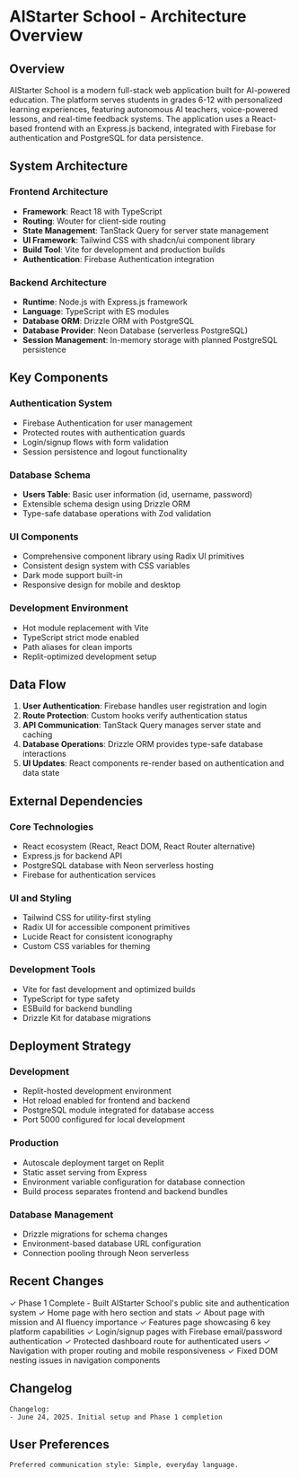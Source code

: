 # AIStarter School - Architecture Overview

## Overview

AIStarter School is a modern full-stack web application built for AI-powered education. The platform serves students in grades 6-12 with personalized learning experiences, featuring autonomous AI teachers, voice-powered lessons, and real-time feedback systems. The application uses a React-based frontend with an Express.js backend, integrated with Firebase for authentication and PostgreSQL for data persistence.

## System Architecture

### Frontend Architecture
- **Framework**: React 18 with TypeScript
- **Routing**: Wouter for client-side routing
- **State Management**: TanStack Query for server state management
- **UI Framework**: Tailwind CSS with shadcn/ui component library
- **Build Tool**: Vite for development and production builds
- **Authentication**: Firebase Authentication integration

### Backend Architecture
- **Runtime**: Node.js with Express.js framework
- **Language**: TypeScript with ES modules
- **Database ORM**: Drizzle ORM with PostgreSQL
- **Database Provider**: Neon Database (serverless PostgreSQL)
- **Session Management**: In-memory storage with planned PostgreSQL persistence

## Key Components

### Authentication System
- Firebase Authentication for user management
- Protected routes with authentication guards
- Login/signup flows with form validation
- Session persistence and logout functionality

### Database Schema
- **Users Table**: Basic user information (id, username, password)
- Extensible schema design using Drizzle ORM
- Type-safe database operations with Zod validation

### UI Components
- Comprehensive component library using Radix UI primitives
- Consistent design system with CSS variables
- Dark mode support built-in
- Responsive design for mobile and desktop

### Development Environment
- Hot module replacement with Vite
- TypeScript strict mode enabled
- Path aliases for clean imports
- Replit-optimized development setup

## Data Flow

1. **User Authentication**: Firebase handles user registration and login
2. **Route Protection**: Custom hooks verify authentication status
3. **API Communication**: TanStack Query manages server state and caching
4. **Database Operations**: Drizzle ORM provides type-safe database interactions
5. **UI Updates**: React components re-render based on authentication and data state

## External Dependencies

### Core Technologies
- React ecosystem (React, React DOM, React Router alternative)
- Express.js for backend API
- PostgreSQL database with Neon serverless hosting
- Firebase for authentication services

### UI and Styling
- Tailwind CSS for utility-first styling
- Radix UI for accessible component primitives
- Lucide React for consistent iconography
- Custom CSS variables for theming

### Development Tools
- Vite for fast development and optimized builds
- TypeScript for type safety
- ESBuild for backend bundling
- Drizzle Kit for database migrations

## Deployment Strategy

### Development
- Replit-hosted development environment
- Hot reload enabled for frontend and backend
- PostgreSQL module integrated for database access
- Port 5000 configured for local development

### Production
- Autoscale deployment target on Replit
- Static asset serving from Express
- Environment variable configuration for database connection
- Build process separates frontend and backend bundles

### Database Management
- Drizzle migrations for schema changes
- Environment-based database URL configuration
- Connection pooling through Neon serverless

## Recent Changes

✓ Phase 1 Complete - Built AIStarter School's public site and authentication system
✓ Home page with hero section and stats
✓ About page with mission and AI fluency importance
✓ Features page showcasing 6 key platform capabilities
✓ Login/signup pages with Firebase email/password authentication
✓ Protected dashboard route for authenticated users
✓ Navigation with proper routing and mobile responsiveness
✓ Fixed DOM nesting issues in navigation components

## Changelog

```
Changelog:
- June 24, 2025. Initial setup and Phase 1 completion
```

## User Preferences

```
Preferred communication style: Simple, everyday language.
```
